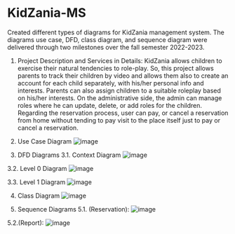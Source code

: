 # KidZania-MS
Created different types of diagrams for KidZania management system. The diagrams use case,  DFD, class diagram, and sequence diagram were delivered through two milestones over the fall semester 2022-2023.

1.	Project Description and Services in Details:
KidZania allows children to exercise their natural tendencies to role-play. So, this project allows parents to track their children by video and allows them also to create an account for each child separately, with his/her personal info and interests. Parents can also assign children to a suitable roleplay based on his/her interests.
On the administrative side, the admin can manage roles where he can update, delete, or add roles for the children.
Regarding the reservation process, user can pay, or cancel a reservation from home without tending to pay visit to the place itself just to pay or cancel a reservation.

3.	Use Case Diagram
![image](https://github.com/Nouran936/KidZania-MS/assets/112628931/3b6a9357-be01-4cd5-9b5b-3828331585c2)










5.	DFD Diagrams
3.1.	Context Diagram
![image](https://github.com/Nouran936/KidZania-MS/assets/112628931/1efd914f-f1f4-47aa-ba93-28cdb7ebe74f)


3.2.	Level 0 Diagram
![image](https://github.com/Nouran936/KidZania-MS/assets/112628931/27d697c2-c1ab-40e8-8e64-8017f2e9a496)


3.3.	Level 1 Diagram
![image](https://github.com/Nouran936/KidZania-MS/assets/112628931/9e447ec9-6fcc-4d69-9098-6d17c424ace4)




4.	Class Diagram
![image](https://github.com/Nouran936/KidZania-MS/assets/112628931/8c198bb5-aec1-4ecd-bb57-a7a0846bd111)



6.	Sequence Diagrams
5.1.	(Reservation):
![image](https://github.com/Nouran936/KidZania-MS/assets/112628931/68210f79-b528-46e0-acbf-a794f30e33df)


5.2.(Report):
![image](https://github.com/Nouran936/KidZania-MS/assets/112628931/f4d001a7-e9a4-4bc8-955e-95e5819e58ec)




